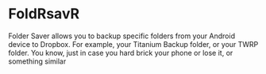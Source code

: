 # FoldRsavR
Folder Saver allows you to backup specific folders from your Android device to Dropbox. For example, your Titanium Backup folder, or your TWRP folder. You know, just in case you hard brick your phone or lose it, or something similar
